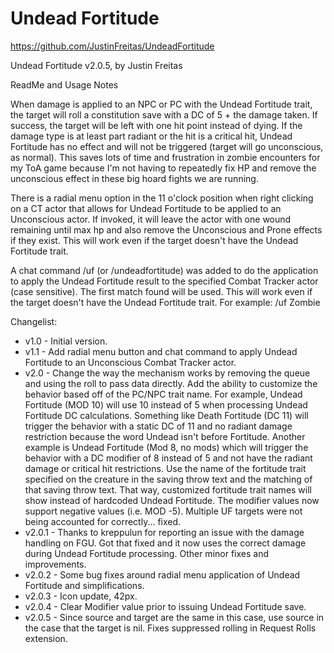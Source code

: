 # Undead Fortitude

https://github.com/JustinFreitas/UndeadFortitude

Undead Fortitude v2.0.5, by Justin Freitas

ReadMe and Usage Notes

When damage is applied to an NPC or PC with the Undead Fortitude trait, the target will roll a constitution save with a DC of 5 + the damage taken.  If success, the target will be left with one hit point instead of dying.  If the damage type is at least part radiant or the hit is a critical hit, Undead Fortitude has no effect and will not be triggered (target will go unconscious, as normal).  This saves lots of time and frustration in zombie encounters for my ToA game because I'm not having to repeatedly fix HP and remove the unconscious effect in these big hoard fights we are running.

There is a radial menu option in the 11 o'clock position when right clicking on a CT actor that allows for Undead Fortitude to be applied to an Unconscious actor.  If invoked, it will leave the actor with one wound remaining until max hp and also remove the Unconscious and Prone effects if they exist.  This will work even if the target doesn't have the Undead Fortitude trait.

A chat command /uf (or /undeadfortitude) was added to do the application to apply the Undead Fortitude result to the specified Combat Tracker actor (case sensitive).  The first match found will be used.  This will work even if the target doesn't have the Undead Fortitude trait.  For example: /uf Zombie

Changelist:
- v1.0 - Initial version.
- v1.1 - Add radial menu button and chat command to apply Undead Fortitude to an Unconscious Combat Tracker actor.
- v2.0 - Change the way the mechanism works by removing the queue and using the roll to pass data directly.  Add the ability to customize the behavior based off of the PC/NPC trait name.  For example, Undead Fortitude (MOD 10) will use 10 instead of 5 when processing Undead Fortitude DC calculations.  Something like Death Fortitude (DC 11) will trigger the behavior with a static DC of 11 and no radiant damage restriction because the word Undead isn't before Fortitude.  Another example is Undead Fortitude (Mod 8, no mods) which will trigger the behavior with a DC modifier of 8 instead of 5 and not have the radiant damage or critical hit restrictions.  Use the name of the fortitude trait specified on the creature in the saving throw text and the matching of that saving throw text.  That way, customized fortitude trait names will show instead of hardcoded Undead Fortitude.  The modifier values now support negative values (i.e. MOD -5).  Multiple UF targets were not being accounted for correctly... fixed.
- v2.0.1 - Thanks to kreppulun for reporting an issue with the damage handling on FGU.  Got that fixed and it now uses the correct damage during Undead Fortitude processing.  Other minor fixes and improvements.
- v2.0.2 - Some bug fixes around radial menu application of Undead Fortitude and simplifications.
- v2.0.3 - Icon update, 42px.
- v2.0.4 - Clear Modifier value prior to issuing Undead Fortitude save.
- v2.0.5 - Since source and target are the same in this case, use source in the case that the target is nil.  Fixes suppressed rolling in Request Rolls extension.
